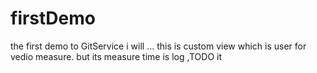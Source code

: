 # firstDemo
the first demo to GitService
i will ...
this is custom view which is user for vedio measure. but its measure time is log ,TODO it
